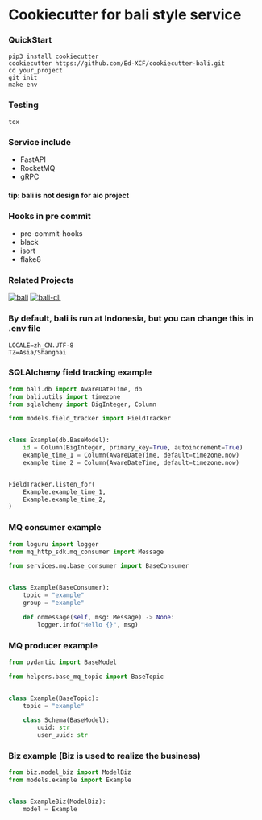 # Cookiecutter for bali style service

### QuickStart
```shell
pip3 install cookiecutter
cookiecutter https://github.com/Ed-XCF/cookiecutter-bali.git
cd your_project
git init
make env
```

### Testing
```shell
tox
```

### Service include
* FastAPI
* RocketMQ
* gRPC

#### tip: bali is not design for aio project

### Hooks in pre commit
* pre-commit-hooks
* black
* isort
* flake8

### Related Projects
[![bali](https://github-readme-stats.vercel.app/api/pin/?username=JoshYuJump&repo=bali)](https://github.com/JoshYuJump/bali)
[![bali-cli](https://github-readme-stats.vercel.app/api/pin/?username=JoshYuJump&repo=bali-cli)](https://github.com/JoshYuJump/bali-cli)

### By default, bali is run at Indonesia, but you can change this in .env file
```dotenv
LOCALE=zh_CN.UTF-8
TZ=Asia/Shanghai
```

### SQLAlchemy field tracking example
```python
from bali.db import AwareDateTime, db
from bali.utils import timezone
from sqlalchemy import BigInteger, Column

from models.field_tracker import FieldTracker


class Example(db.BaseModel):
    id = Column(BigInteger, primary_key=True, autoincrement=True)
    example_time_1 = Column(AwareDateTime, default=timezone.now)
    example_time_2 = Column(AwareDateTime, default=timezone.now)


FieldTracker.listen_for(
    Example.example_time_1,
    Example.example_time_2,
)
```

### MQ consumer example
```python
from loguru import logger
from mq_http_sdk.mq_consumer import Message

from services.mq.base_consumer import BaseConsumer


class Example(BaseConsumer):
    topic = "example"
    group = "example"

    def onmessage(self, msg: Message) -> None:
        logger.info("Hello {}", msg)
```

### MQ producer example
```python
from pydantic import BaseModel

from helpers.base_mq_topic import BaseTopic


class Example(BaseTopic):
    topic = "example"

    class Schema(BaseModel):
        uuid: str
        user_uuid: str
```

### Biz example (Biz is used to realize the business)
```python
from biz.model_biz import ModelBiz
from models.example import Example


class ExampleBiz(ModelBiz):
    model = Example
```
